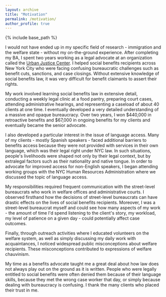 ```yaml
---
layout: archive
title: "Motivation"
permalink: /motivation/
author_profile: true
---
```


{% include base_path %}

I would not have ended up in my specific field of research - immigration and the welfare state - without my on-the-ground experience. After completing my BA, I spent two years working as a legal advocate at an organization called the [Urban Justice Center](https://www.urbanjustice.org/). I helped social benefits recipients across New York City who were facing confusing bureaucratic challenges such as benefit cuts, sanctions, and case closings. Without extensive knowledge of social benefits law, it was very difficult for benefit claimants to assert their rights. 

My work involved learning social benefits law in extensive detail, conducting a weekly legal clinic at a food pantry, preparing court cases, attending administrative hearings, and representing a caseload of about 40 clients at one time. I eventually developed a very detailed understanding of a massive and opaque bureaucracy. Over two years, I won $440,000 in retroactive benefits and $67,000 in ongoing benefits for my clients and eventually became the senior advocate. 

I also developed a particular interest in the issue of language access. Many of my clients - mostly Spanish speakers - faced additional barriers to benefits access because they were not provided with services in their own language, which was their legal right under NYC law. In such situations, people's livelihoods were shaped not only by their legal context, but by extralegal factors such as their nationality and native tongue. In order to advocate for improved access for non-English speakers, I began attending working groups with the NYC Human Resources Administration where we discussed the topic of language access. 

My responsibilities required frequent communication with the street-level bureaucrats who work in welfare offices and administrative courts. I observed firsthand how the decisions of street-level bureaucrats can have drastic effects on the lives of social benefits recipients. Moreover, I was a street-level bureaucrat myself and could see how many aspects of my work - the amount of time I'd spend listening to the client's story, my workload, my level of patience on a given day - could potentially affect case outcomes. 

Finally, through outreach activities where I educated volunteers on the welfare system, as well as simply discussing my daily work with acquaintances, I noticed widespread public misconceptions about welfare recipients. These misconceptions contributed to expressions of welfare chauvinism.

My time as a benefits advocate taught me a great deal about how law does not always play out on the ground as it is written. People who were legally entitled to social benefits were often denied them because of their language skills, because they met the wrong case worker that day, or simply because dealing with bureaucracy is confusing. I thank the many clients who placed their trust in me. 
